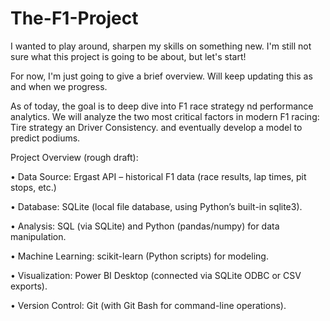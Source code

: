 # The-F1-Project
I wanted to play around, sharpen my skills on something new. I'm still not sure what this project is going to be about, but let's start!

For now, I'm just going to give a brief overview. Will keep updating this as and when we progress.

As of today, the goal is to deep dive into F1 race strategy nd performance analytics. We will analyze the two most critical factors in modern F1 racing: Tire strategy an Driver Consistency. and eventually develop a model to predict podiums.

Project Overview (rough draft):

• Data Source: Ergast API – historical F1 data (race results, lap times, pit stops, etc.)

• Database: SQLite (local file database, using Python’s built-in sqlite3).

• Analysis: SQL (via SQLite) and Python (pandas/numpy) for data manipulation.

• Machine Learning: scikit-learn (Python scripts) for modeling.

• Visualization: Power BI Desktop (connected via SQLite ODBC or CSV exports).

• Version Control: Git (with Git Bash for command-line operations).